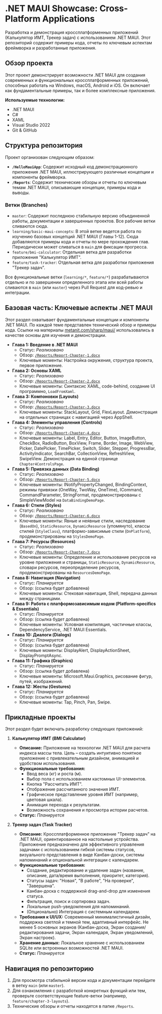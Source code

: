 ﻿# .NET MAUI Showcase: Cross-Platform Applications

Разработка и демонстрация кроссплатформенных приложений (Калькулятор ИМТ, Трекер задач) с использованием .NET MAUI. Этот репозиторий содержит примеры кода, отчеты по ключевым аспектам фреймворка и разработанные приложения.

## Обзор проекта

Этот проект демонстрирует возможности .NET MAUI для создания современных и функциональных кроссплатформенных приложений, способных работать на Windows, macOS, Android и iOS. Он включает как фундаментальные примеры, так и более комплексные приложения.

**Используемые технологии:**
*   .NET MAUI
*   C#
*   XAML
*   Visual Studio 2022
*   Git & GitHub

## Структура репозитория

Проект организован следующим образом:

*   **`/HelloMauiApp`**: Содержит исходный код демонстрационного приложения .NET MAUI, иллюстрирующего различные концепции и компоненты фреймворка.
*   **`/Reports`**: Содержит технические обзоры и отчеты по ключевым темам .NET MAUI, описывающие концепции, примеры кода и выводы.

### Ветки (Branches)

*   `master`: Содержит последнюю стабильную версию объединенной работы, документации и завершенных проектов. Все рабочие ветки сливаются сюда.
*   `learning/basic-maui-concepts`: В этой ветке ведется работа по изучению базовых концепций .NET MAUI (Главы 1-12). Сюда добавляются примеры кода и отчеты по мере прохождения глав. Периодически может сливаться в `main` для фиксации прогресса.
*   `feature/bmi-calculator`: Отдельная ветка для разработки приложения "Калькулятор ИМТ".
*   `feature/task-tracker`: Отдельная ветка для разработки приложения "Трекер задач".

Все функциональные ветки (`learning/*`, `feature/*`) разрабатываются отдельно и по завершении определенного этапа или всей работы сливаются в `main` (или `master`) через Pull Request для код-ревью и интеграции.

## Базовая часть: Ключевые аспекты .NET MAUI

Этот раздел охватывает фундаментальные концепции и компоненты .NET MAUI. По каждой теме представлен технический обзор и примеры кода. Ссылки на материалы [metanit.com/sharp/maui/](https://metanit.com/sharp/maui/) использовались в качестве основы для изучения и демонстрации.

*   **Глава 1: Введение в .NET MAUI**
    *   Статус: *Реализовано*
    *   Обзор: [`/Reports/Report-Chapter-1.docx`](./Reports/Report-Chapter-1.docx)
    *   Ключевые моменты: Настройка окружения, структура проекта, первое приложение.
*   **Глава 2: Основы XAML**
    *   Статус: *Реализовано*
    *   Обзор: [`/Reports/Report-Chapter-2.docx`](./Reports/Report-Chapter-2.docx)
    *   Ключевые моменты: Синтаксис XAML, code-behind, создание UI программно, `LoadFromXaml`.
*   **Глава 3: Компоновки (Layouts)**
    *   Статус: *Реализовано*
    *   Обзор: [`/Reports/Report-Chapter-3.docx`](./Reports/Report-Chapter-3.docx)
    *   Ключевые моменты: StackLayout, Grid, FlexLayout. Демонстрация на отдельных страницах с навигацией через AppShell.
*   **Глава 4: Элементы управления (Controls)**
    *   Статус: *Реализовано*
    *   Обзор: [`/Reports/Report-Chapter-4.docx`](./Reports/Report-Chapter-4.docx)
    *   Ключевые моменты: Label, Entry, Editor, Button, ImageButton, CheckBox, RadioButton, BoxView, Frame, Border, Image, WebView, Picker, DatePicker, TimePicker, Switch, Slider, Stepper, ProgressBar, ActivityIndicator, SearchBar, CollectionView, RefreshView, SwipeView. Демонстрация на единой странице `Chapter4ControlsPage`.
*   **Глава 5: Привязка данных (Data Binding)**
    *   Статус: *Реализовано*
    *   Обзор: [`/Reports/Report-Chapter-5.docx`](./Reports/Report-Chapter-5.docx)
    *   Ключевые моменты: INotifyPropertyChanged, BindingContext, режимы привязки (OneWay, TwoWay, OneTime), ICommand, CommandParameter, StringFormat, продемонстрированы с SimpleViewModel на `DataBindingDemoPage`.
*   **Глава 6: Стили (Styles)**
    *   Статус: *Реализовано*
    *   Обзор: [`/Reports/Report-Chapter-6.docx`](./Reports/Report-Chapter-6.docx)
    *   Ключевые моменты: Явные и неявные стили, наследование (`BasedOn`), `StaticResource`, `DynamicResource` (упомянуто), классы стилей (`StyleClass`), платформо-зависимые стили (`OnPlatform`), продемонстрированы на `StylesDemoPage`.
*   **Глава 7: Ресурсы (Resources)**
    *   Статус: *Реализовано*
    *   Обзор: [`/Reports/Report-Chapter-7.docx`](./Reports/Report-Chapter-7.docx)
    *   Ключевые моменты: Определение и использование ресурсов на уровне приложения и страницы, `StaticResource`, `DynamicResource`, словари ресурсов, переопределение ресурсов, продемонстрированы на `ResourcesDemoPage`.
*   **Глава 8: Навигация (Navigation)**
    *   Статус: *Планируется*
    *   Обзор: (ссылка будет добавлена)
    *   Ключевые моменты: Стековая навигация, Shell, передача данных между страницами.
*   **Глава 9: Работа с платформозависимым кодом (Platform-specifics & Essentials)**
    *   Статус: *Планируется*
    *   Обзор: (ссылка будет добавлена)
    *   Ключевые моменты: Условная компиляция, частичные классы, DependencyService, .NET MAUI Essentials.
*   **Глава 10: Диалоги (Dialogs)**
    *   Статус: *Планируется*
    *   Обзор: (ссылка будет добавлена)
    *   Ключевые моменты: DisplayAlert, DisplayActionSheet, DisplayPromptAsync.
*   **Глава 11: Графика (Graphics)**
    *   Статус: *Планируется*
    *   Обзор: (ссылка будет добавлена)
    *   Ключевые моменты: Microsoft.Maui.Graphics, рисование фигур, путей, изображений.
*   **Глава 12: Жесты (Gestures)**
    *   Статус: *Планируется*
    *   Обзор: (ссылка будет добавлена)
    *   Ключевые моменты: Tap, Pinch, Pan, Swipe.

## Прикладные проекты

Этот раздел будет включать разработку следующих приложений:

1.  **Калькулятор ИМТ (BMI Calculator)**
    *   **Описание:** Приложение на технологии .NET MAUI для расчета индекса массы тела. Цель – создать интуитивно понятное приложение с привлекательным дизайном, анимацией и удобством использования.
    *   **Функциональные требования:**
        *   Ввод веса (кг) и роста (м).
        *   Выбор пола с использованием кастомных UI-элементов.
        *   Кнопка "Рассчитать ИМТ".
        *   Отображение рассчитанного значения ИМТ.
        *   Графическое представление уровня ИМТ (например, цветовая шкала).
        *   Анимация перехода к результатам.
        *   Возможность сохранения и просмотра истории расчетов.
    *   **Статус:** *Планируется*

2.  **Трекер задач (Task Tracker)**
    *   **Описание:** Кроссплатформенное приложение "Трекер задач" на .NET MAUI, ориентированное на настольные устройства. Приложение предназначено для эффективного управления задачами с использованием гибкой системы статусов, визуального представления в виде Канбан-доски, системы напоминаний и опциональной интеграции с календарем.
    *   **Функциональные требования:**
        *   Создание, редактирование и удаление задач (название, описание, дата/время выполнения, приоритет, категория).
        *   Статусы задач: "Новая", "В работе", "На проверке", "Завершена".
        *   Канбан-доска с поддержкой drag-and-drop для изменения статуса.
        *   Фильтрация, поиск и сортировка задач.
        *   Локальные push-уведомления для напоминаний.
        *   (Опционально) Интеграция с системным календарем.
    *   **Требования к UI/UX:** Современный минималистичный дизайн, поддержка светлой и темной тем, адаптивный интерфейс. Не менее 5 основных экранов (Канбан-доска, Экран создания/редактирования задачи, Экран календаря, Экран уведомлений, Экран настроек).
    *   **Хранение данных:** Локальное хранение с использованием SQLite или встроенных возможностей .NET MAUI.
    *   **Статус:** *Планируется*

## Навигация по репозиторию

1.  Для просмотра стабильной версии кода и документации перейдите в ветку `main` (или `master`).
2.  Для ознакомления с разработкой конкретных функций или тем, проверьте соответствующие feature-ветки (например, `feature/chapter-3-layouts`).
3.  Технические обзоры и отчеты находятся в папке `/Reports`.